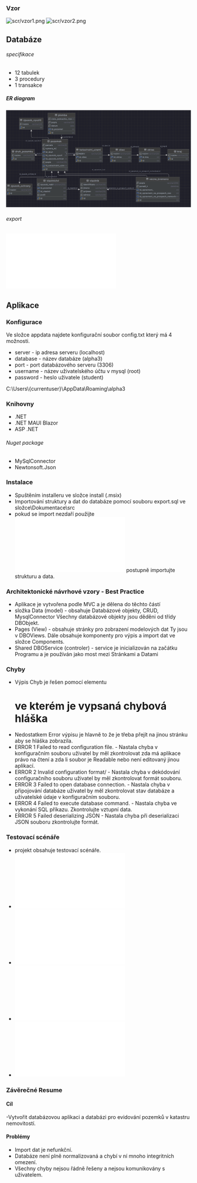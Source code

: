 ### Vzor 
![scr/vzor1.png](src/vzor1.jpg)
![scr/vzor2.png](src/vzor2.jpg)
## Databáze
###### specifikace
- 12 tabulek
- 3 procedury
- 1 transakce
##### ER diagram
![scr/ER.png](src/ER.png)
###### export
![export](src/export.sql)
## Aplikace

### Konfigurace
Ve složce appdata najdete konfigurační soubor config.txt který má 4 možnosti.
- server - ip adresa serveru (localhost)
- database - název databáze (alpha3)
- port - port databázového serveru (3306)
- username - název uživatelského účtu v mysql (root)
- password - heslo uživatele (student)

C:\\Users\\{currentuser}\\AppData\\Roaming\\alpha3

### Knihovny
- .NET
- .NET MAUI Blazor
- ASP .NET
###### Nuget package
- MySqlConnector
- Newtonsoft.Json
### Instalace
- Spuštěním installeru ve složce install (.msix)
- Importování struktury a dat do databáze pomocí souboru export.sql ve složce\\Dokumentace\\src
- pokud se import nezdaří použijte ![export](src/creation_script.sql) postupně importujte strukturu a data.
### Architektonické návrhové vzory - Best Practice
- Aplikace je vytvořena podle MVC a je dělena do těchto částí
- složka Data (model) - obsahuje Databázové objekty, CRUD, MysqlConnector Všechny databázové objekty jsou děděni od třídy DBObjekt.
- Pages (View) - obsahuje stránky pro zobrazení modelových dat Ty jsou v DBOViews. Dále obsahuje komponenty pro výpis a import dat ve složce Components.
- Shared DBOService (controler) - service je inicializován na začátku Programu a je používán jako most mezi Stránkami a Datami


### Chyby

- Výpis Chyb je řešen pomocí elementu <h1/> ve kterém je vypsaná chybová hláška
- Nedostatkem Error výpisu je hlavně to že je třeba přejít na jinou stránku aby se hláška zobrazila.
- ERROR 1 Failed to read configuration file. - Nastala chyba v konfiguračním souboru uživatel by měl zkontrolovat zda má aplikace právo na čtení a zda li soubor je Readable nebo není editovaný jinou aplikací.
- ERROR 2 Invalid configuration format/ - Nastala chyba v dekódování configuračního souboru uživatel by měl zkontrolovat formát souboru.
- ERROR 3 Failed to open database connection. - Nastala chyba v připojování databáze uživatel by měl zkontrolovat stav databáze a uživatelské údaje v konfiguračním souboru.
- ERROR 4 Failed to execute database command. - Nastala chyba ve vykonání SQL příkazu. Zkontrolujte vztupní data.
- ERROR 5 Failed deserializing JSON - Nastala chyba při deserializaci JSON souboru zkontrolujte formát.
### Testovací scénáře
- projekt obsahuje testovací scénáře.
- ![TestCase01](src/TestCase01.pdf)
- ![TestCase02](src/TestCase02.pdf)
- ![TestCase03](src/TestCase03.pdf)
- ![TestCase04](src/TestCase04.pdf)
### Závěrečné Resume
#### Cíl 
-Vytvořit databázovou aplikaci a databázi pro evidování pozemků v katastru nemovitostí. 
#### Problémy
- Import dat je nefunkční.
- Databáze není plně normalizovaná a chybí v ní mnoho integritních omezení.
- Všechny chyby nejsou řádně řešeny a nejsou komunikovány s uživatelem.
